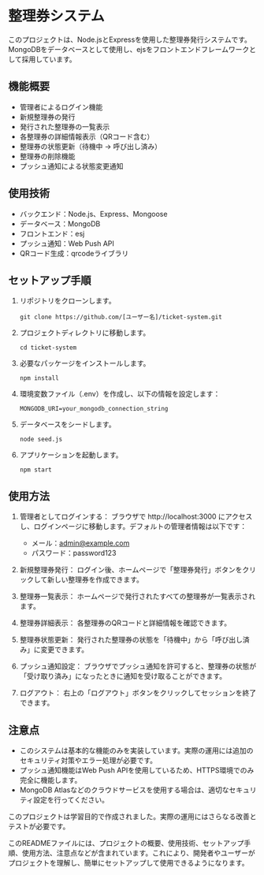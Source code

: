 

# 整理券システム

このプロジェクトは、Node.jsとExpressを使用した整理券発行システムです。MongoDBをデータベースとして使用し、ejsをフロントエンドフレームワークとして採用しています。

## 機能概要

- 管理者によるログイン機能
- 新規整理券の発行
- 発行された整理券の一覧表示
- 各整理券の詳細情報表示（QRコード含む）
- 整理券の状態更新（待機中 → 呼び出し済み）
- 整理券の削除機能
- プッシュ通知による状態変更通知

## 使用技術

- バックエンド：Node.js、Express、Mongoose
- データベース：MongoDB
- フロントエンド：esj
- プッシュ通知：Web Push API
- QRコード生成：qrcodeライブラリ

## セットアップ手順

1. リポジトリをクローンします。
   ```
   git clone https://github.com/[ユーザー名]/ticket-system.git
   ```

2. プロジェクトディレクトリに移動します。
   ```
   cd ticket-system
   ```

3. 必要なパッケージをインストールします。
   ```
   npm install
   ```

4. 環境変数ファイル（.env）を作成し、以下の情報を設定します：
   ```
   MONGODB_URI=your_mongodb_connection_string
   ```

5. データベースをシードします。
   ```
   node seed.js
   ```

6. アプリケーションを起動します。
   ```
   npm start
   ```

## 使用方法

1. 管理者としてログインする：
   ブラウザで http://localhost:3000 にアクセスし、ログインページに移動します。デフォルトの管理者情報は以下です：
   - メール：admin@example.com
   - パスワード：password123

2. 新規整理券発行：
   ログイン後、ホームページで「整理券発行」ボタンをクリックして新しい整理券を作成できます。

3. 整理券一覧表示：
   ホームページで発行されたすべての整理券が一覧表示されます。

4. 整理券詳細表示：
   各整理券のQRコードと詳細情報を確認できます。

5. 整理券状態更新：
   発行された整理券の状態を「待機中」から「呼び出し済み」に変更できます。

6. プッシュ通知設定：
   ブラウザでプッシュ通知を許可すると、整理券の状態が「受け取り済み」になったときに通知を受け取ることができます。

7. ログアウト：
   右上の「ログアウト」ボタンをクリックしてセッションを終了できます。

## 注意点

- このシステムは基本的な機能のみを実装しています。実際の運用には追加のセキュリティ対策やエラー処理が必要です。
- プッシュ通知機能はWeb Push APIを使用しているため、HTTPS環境でのみ完全に機能します。
- MongoDB Atlasなどのクラウドサービスを使用する場合は、適切なセキュリティ設定を行ってください。

このプロジェクトは学習目的で作成されました。実際の運用にはさらなる改善とテストが必要です。


このREADMEファイルには、プロジェクトの概要、使用技術、セットアップ手順、使用方法、注意点などが含まれています。これにより、開発者やユーザーがプロジェクトを理解し、簡単にセットアップして使用できるようになります。